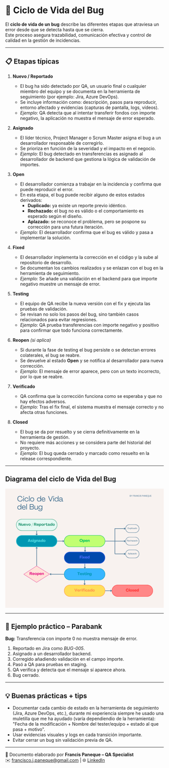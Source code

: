 # 🔄 Ciclo de Vida del Bug

El **ciclo de vida de un bug** describe las diferentes etapas que atraviesa un error desde que se detecta hasta que se cierra.  
Este proceso asegura trazabilidad, comunicación efectiva y control de calidad en la gestión de incidencias.

---

## 📋 Etapas típicas

1. **Nuevo / Reportado**  
   - El bug ha sido detectado por QA, un usuario final o cualquier miembro del equipo y se documenta en la herramienta de seguimiento (por ejemplo: Jira, Azure DevOps).  
   - Se incluye información como: descripción, pasos para reproducir, entorno afectado y evidencias (capturas de pantalla, logs, vídeos).  
   - *Ejemplo:* QA detecta que al intentar transferir fondos con importe negativo, la aplicación no muestra el mensaje de error esperado.

2. **Asignado**  
   - El líder técnico, Project Manager o Scrum Master asigna el bug a un desarrollador responsable de corregirlo.  
   - Se prioriza en función de la severidad y el impacto en el negocio.  
   - *Ejemplo:* El bug detectado en transferencias es asignado al desarrollador de backend que gestiona la lógica de validación de importes.

3. **Open**  
   - El desarrollador comienza a trabajar en la incidencia y confirma que puede reproducir el error.  
   - En esta etapa, el bug puede recibir alguno de estos estados derivados:  
     - **Duplicado:** ya existe un reporte previo idéntico.  
     - **Rechazado:** el bug no es válido o el comportamiento es esperado según el diseño.  
     - **Aplazado:** se reconoce el problema, pero se pospone su corrección para una futura iteración.  
   - *Ejemplo:* El desarrollador confirma que el bug es válido y pasa a implementar la solución.

4. **Fixed**  
   - El desarrollador implementa la corrección en el código y la sube al repositorio de desarrollo.  
   - Se documentan los cambios realizados y se enlazan con el bug en la herramienta de seguimiento.  
   - *Ejemplo:* Se añade una validación en el backend para que importe negativo muestre un mensaje de error.

5. **Testing**  
   - El equipo de QA recibe la nueva versión con el fix y ejecuta las pruebas de validación.  
   - Se revisan no solo los pasos del bug, sino también casos relacionados para evitar regresiones.  
   - *Ejemplo:* QA prueba transferencias con importe negativo y positivo para confirmar que todo funciona correctamente.

6. **Reopen** *(si aplica)*  
   - Si durante la fase de testing el bug persiste o se detectan errores colaterales, el bug se reabre.  
   - Se devuelve al estado **Open** y se notifica al desarrollador para nueva corrección.  
   - *Ejemplo:* El mensaje de error aparece, pero con un texto incorrecto, por lo que se reabre.

7. **Verificado**  
   - QA confirma que la corrección funciona como se esperaba y que no hay efectos adversos.  
   - *Ejemplo:* Tras el fix final, el sistema muestra el mensaje correcto y no afecta otras funciones.

8. **Closed**  
   - El bug se da por resuelto y se cierra definitivamente en la herramienta de gestión.  
   - No requiere más acciones y se considera parte del historial del proyecto.  
   - *Ejemplo:* El bug queda cerrado y marcado como resuelto en la release correspondiente.

---

## Diagrama del ciclo de Vida del Bug
![Image_Alt](https://github.com/FrancisPaneque/FrancisPaneque-qa-portfolio/blob/561e6bc74007852a6ff65cffe62432d3c997d1c9/Pruebas%20Manuales/diagramaCVB-ByFP.png)

---

## 🧪 Ejemplo práctico – Parabank

**Bug:** Transferencia con importe 0 no muestra mensaje de error.  
1. Reportado en Jira como *BUG-005*.  
2. Asignado a un desarrollador backend.  
3. Corregido añadiendo validación en el campo importe.  
4. Pasó a QA para pruebas en staging.  
5. QA verifica y detecta que el mensaje sí aparece ahora.  
6. Bug cerrado.

---

## 💡 Buenas prácticas + tips

- Documentar cada cambio de estado en la herramienta de seguimiento (Jira, Azure DevOps, etc.), durante mi experiencia siempre he usado una muletilla que me ha ayudado (varía dependiendio de la herramienta): "Fecha de la modificación + Nombre del tester/equipo + estado al que pasa + motivo".
- Usar evidencias visuales y logs en cada transición importante.
- Evitar cerrar un bug sin validación previa de QA.

---

📌 Documento elaborado por **Francis Paneque – QA Specialist**  
✉️ francisco.j.paneque@gmail.com | 🌐 [LinkedIn](www.linkedin.com/in/francisco-paneque-jurado-21092a252)
